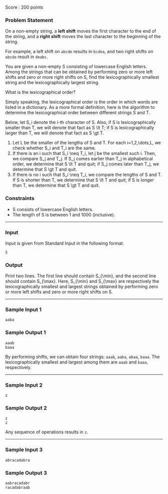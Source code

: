 Score : 200 points

### Problem Statement

On a non-empty string, a **left shift** moves the first character to the end of the string, and a **right shift** moves the last character to the beginning of the string.

For example, a left shift on `abcde` results in `bcdea`, and two right shifts on `abcde` result in `deabc`.

You are given a non-empty S consisting of lowercase English letters. Among the strings that can be obtained by performing zero or more left shifts and zero or more right shifts on S, find the lexicographically smallest string and the lexicographically largest string.

What is the lexicographical order?

Simply speaking, the lexicographical order is the order in which words are listed in a dictionary. As a more formal definition, here is the algorithm to determine the lexicographical order between different strings S and T.

Below, let S\_i denote the i-th character of S. Also, if S is lexicographically smaller than T, we will denote that fact as S \lt T; if S is lexicographically larger than T, we will denote that fact as S \gt T.

1. Let L be the smaller of the lengths of S and T. For each i=1,2,\dots,L, we check whether S\_i and T\_i are the same.
2. If there is an i such that S\_i \neq T\_i, let j be the smallest such i. Then, we compare S\_j and T\_j. If S\_j comes earlier than T\_j in alphabetical order, we determine that S \lt T and quit; if S\_j comes later than T\_j, we determine that S \gt T and quit.
3. If there is no i such that S\_i \neq T\_i, we compare the lengths of S and T. If S is shorter than T, we determine that S \lt T and quit; if S is longer than T, we determine that S \gt T and quit.

### Constraints

* S consists of lowercase English letters.
* The length of S is between 1 and 1000 (inclusive).

---

### Input

Input is given from Standard Input in the following format:

```
S
```

### Output

Print two lines. The first line should contain S\_{\min}, and the second line should contain S\_{\max}. Here, S\_{\min} and S\_{\max} are respectively the lexicographically smallest and largest strings obtained by performing zero or more left shifts and zero or more right shifts on S.

---

### Sample Input 1

```
aaba
```

### Sample Output 1

```
aaab
baaa
```

By performing shifts, we can obtain four strings: `aaab`, `aaba`, `abaa`, `baaa`. The lexicographically smallest and largest among them are `aaab` and `baaa`, respectively.

---

### Sample Input 2

```
z
```

### Sample Output 2

```
z
z
```

Any sequence of operations results in `z`.

---

### Sample Input 3

```
abracadabra
```

### Sample Output 3

```
aabracadabr
racadabraab
```